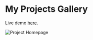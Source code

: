 # My Projects Gallery

Live demo <a href="https://emidiovaleretto.github.io/my-projects-gallery/" target="_blank">here</a>.

![Project Homepage](https://i.imgur.com/sH8twMT.jpg)
